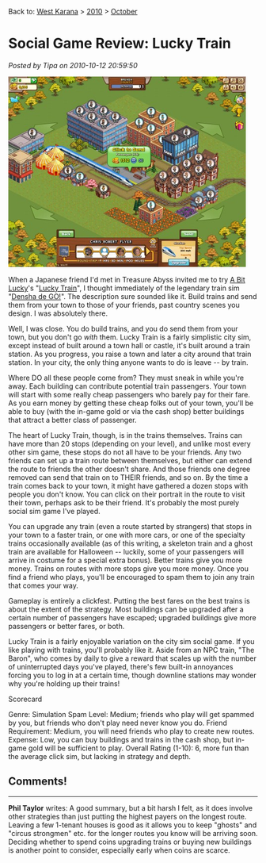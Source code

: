 Back to: [West Karana](/posts/westkarana.md) > [2010](/posts/2010/westkarana.md) > [October](./westkarana.md)
# Social Game Review: Lucky Train

*Posted by Tipa on 2010-10-12 20:59:50*

[![](../../../uploads/2010/10/Fullscreen-capture-10102010-21334-PM-480x384.jpg "Lucky Train")](../../../uploads/2010/10/Fullscreen-capture-10102010-21334-PM.jpg)

When a Japanese friend I'd met in Treasure Abyss invited me to try [A Bit Lucky](http://www.abitlucky.com/)'s "[Lucky Train](http://apps.facebook.com/luckytrain/)", I thought immediately of the legendary train sim "[Densha de GO!](http://en.wikipedia.org/wiki/Densha_de_Go!)". The description sure sounded like it. Build trains and send them from your town to those of your friends, past country scenes you design. I was absolutely there.

Well, I was close. You do build trains, and you do send them from your town, but you don't go *with* them. Lucky Train is a fairly simplistic city sim, except instead of built around a town hall or castle, it's built around a train station. As you progress, you raise a town and later a city around that train station. In your city, the only thing anyone wants to do is leave -- by train.

Where DO all these people come from? They must sneak in while you're away. Each building can contribute potential train passengers. Your town will start with some really cheap passengers who barely pay for their fare. As you earn money by getting these cheap folks out of your town, you'll be able to buy (with the in-game gold or via the cash shop) better buildings that attract a better class of passenger.

The heart of Lucky Train, though, is in the trains themselves. Trains can have more than 20 stops (depending on your level), and unlike most every other sim game, these stops do not all have to be your friends. Any two friends can set up a train route between themselves, but either can extend the route to friends the other doesn't share. And those friends one degree removed can send that train on to THEIR friends, and so on. By the time a train comes back to your town, it might have gathered a dozen stops with people you don't know. You can click on their portrait in the route to visit their town, perhaps ask to be their friend. It's probably the most purely social sim game I've played.

You can upgrade any train (even a route started by strangers) that stops in your town to a faster train, or one with more cars, or one of the specialty trains occasionally available (as of this writing, a skeleton train and a ghost train are available for Halloween -- luckily, some of your passengers will arrive in costume for a special extra bonus). Better trains give you more money. Trains on routes with more stops give you more money. Once you find a friend who plays, you'll be encouraged to spam them to join any train that comes your way.

Gameplay is entirely a clickfest. Putting the best fares on the best trains is about the extent of the strategy. Most buildings can be upgraded after a certain number of passengers have escaped; upgraded buildings give more passengers or better fares, or both. 

Lucky Train is a fairly enjoyable variation on the city sim social game. If you like playing with trains, you'll probably like it. Aside from an NPC train, "The Baron", who comes by daily to give a reward that scales up with the number of uninterrupted days you've played, there's few built-in annoyances forcing you to log in at a certain time, though downline stations may wonder why you're holding up their trains!

Scorecard

Genre: Simulation
Spam Level: Medium; friends who play will get spammed by you, but friends who don't play need never know you do.
Friend Requirement: Medium, you will need friends who play to create new routes.
Expense: Low, you can buy buildings and trains in the cash shop, but in-game gold will be sufficient to play.
Overall Rating (1-10): 6, more fun than the average click sim, but lacking in strategy and depth.
## Comments!
---
**Phil Taylor** writes: A good summary, but a bit harsh I felt, as it does involve other strategies than just putting the highest payers on the longest route. 
Leaving a few 1-tenant houses is good as it allows you to keep "ghosts" and "circus strongmen" etc. for the longer routes you know will be arriving soon.
Deciding whether to spend coins upgrading trains or buying new buildings is another point to consider, especially early when coins are scarce.
